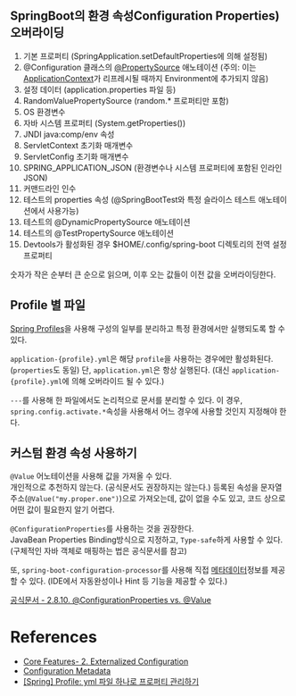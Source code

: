 
## SpringBoot의 환경 속성Configuration Properties) 오버라이딩

1. 기본 프로퍼티 (SpringApplication.setDefaultProperties에 의해 설정됨)
2. @Configuration 클래스의 [@PropertySource](https://docs.spring.io/spring-framework/docs/6.1.4/javadoc-api/org/springframework/context/annotation/PropertySource.html) 애노테이션 (주의: 이는 [ApplicationContext](https://docs.spring.io/spring-framework/docs/current/javadoc-api/org/springframework/context/ApplicationContext.html)가 리프레시될 때까지 Environment에 추가되지 않음)
3. 설정 데이터 (application.properties 파일 등)
4. RandomValuePropertySource (random.* 프로퍼티만 포함)
5. OS 환경변수
6. 자바 시스템 프로퍼티 (System.getProperties())
7. JNDI java:comp/env 속성
8. ServletContext 초기화 매개변수
9. ServletConfig 초기화 매개변수
10. SPRING_APPLICATION_JSON (환경변수나 시스템 프로퍼티에 포함된 인라인 JSON)
11. 커맨드라인 인수
12. 테스트의 properties 속성 (@SpringBootTest와 특정 슬라이스 테스트 애노테이션에서 사용가능)
13. 테스트의 @DynamicPropertySource 애노테이션
14. 테스트의 @TestPropertySource 애노테이션
15. Devtools가 활성화된 경우 $HOME/.config/spring-boot 디렉토리의 전역 설정 프로퍼티

숫자가 작은 순부터 큰 순으로 읽으며, 이후 오는 값들이 이전 값을 오버라이딩한다.

## Profile 별 파일
[Spring Profiles](https://docs.spring.io/spring-boot/docs/current/reference/html/features.html#features.profiles)을 사용해 구성의 일부를 분리하고 특정 환경에서만 실행되도록 할 수 있다.

`application-{profile}.yml`은 해당 `profile`을 사용하는 경우에만 활성화된다. (`properties`도 동일)
단, `application.yml`은 항상 실행된다. (대신 `application-{profile}.yml`에 의해 오버라이드 될 수 있다.)

`---`를 사용해 한 파일에서도 논리적으로 문서를 분리할 수 있다.
이 경우, `spring.config.activate.*`속성을 사용해서 어느 경우에 사용할 것인지 지정해야 한다.


## 커스텀 환경 속성 사용하기
`@Value` 어노테이션을 사용해 값을 가져올 수 있다.    
개인적으로 추천하지 않는다. (공식문서도 권장하지는 않는다.) 등록된 속성을 문자열 주소(`@Value("my.proper.one")`)으로 가져오는데, 값이 없을 수도 있고, 코드 상으로 어떤 값이 필요한지 알기 어렵다.

`@ConfigurationProperties`를 사용하는 것을 권장한다.  
 JavaBean Properties Binding방식으로 지정하고, `Type-safe`하게 사용할 수 있다. (구체적인 자바 객체로 매핑하는 법은 공식문서를 참고)    
 
 또, `spring-boot-configuration-processor`를 사용해 직접  [메타데이터](https://docs.spring.io/spring-boot/docs/current/reference/html/configuration-metadata.html)정보를 제공할 수 있다. (IDE에서 자동완성이나 Hint 등 기능을 제공할 수 있다.)



[공식문서 - 2.8.10. @ConfigurationProperties vs. @Value](https://docs.spring.io/spring-boot/docs/current/reference/html/features.html#features.external-config.typesafe-configuration-properties.vs-value-annotation)


# References
- [Core Features- 2. Externalized Configuration](https://docs.spring.io/spring-boot/docs/current/reference/html/features.html#features.external-config)
- [Configuration Metadata](https://docs.spring.io/spring-boot/docs/current/reference/html/configuration-metadata.html#appendix.configuration-metadata.annotation-processor)
- [[Spring] Profile: yml 파일 하나로 프로퍼티 관리하기](https://bugoverdose.github.io/development/spring-profile-and-environment-variables-tutorial/)